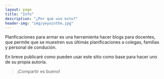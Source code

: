 ```yaml
---
layout: page
title: "Info"
description: "¿Por qué uso esto?"
header-img: "img/yeyointhe.jpg"
---
```


Planficaciones para armar es una herramienta hacer blogs para docentes, que permite que se muestren sus últimás planificaciones a colegas, familias y personal de condución.

En breve publicaré como pueden usar este sitio como base para hacer uno de su propia autoría.

>¡Compartir es bueno!
	
